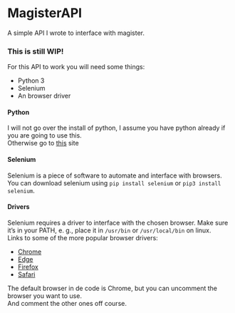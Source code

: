 # MagisterAPI
A simple API I wrote to interface with magister.

### This is still WIP!

For this API to work you will need some things:
- Python 3
- Selenium
- An browser driver

#### Python
I will not go over the install of python, I assume you have python already if you are going to use this.  
Otherwise go to [this](https://www.python.org/downloads/) site

#### Selenium
Selenium is a piece of software to automate and interface with browsers.  
You can download selenium using `pip install selenium` or `pip3 install selenium`.

#### Drivers
Selenium requires a driver to interface with the chosen browser. Make sure it’s in your PATH, e. g., place it in `/usr/bin` or `/usr/local/bin` on linux.  
Links to some of the more popular browser drivers:

* [Chrome](https://sites.google.com/a/chromium.org/chromedriver/downloads/)
* [Edge](https://developer.microsoft.com/en-us/microsoft-edge/tools/webdriver/)
* [Firefox](https://github.com/mozilla/geckodriver/releases)
* [Safari](https://webkit.org/blog/6900/webdriver-support-in-safari-10/)

The default browser in de code is Chrome, but you can uncomment the browser you want to use.  
And comment the other ones off course.
